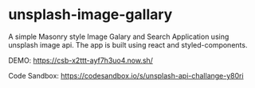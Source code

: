 # unsplash-image-gallary
A simple Masonry style Image Galary and Search Application using unsplash image api. The app is built using react and styled-components. 

DEMO: https://csb-x2ttt-ayf7h3uo4.now.sh/

Code Sandbox: https://codesandbox.io/s/unsplash-api-challange-y80ri
